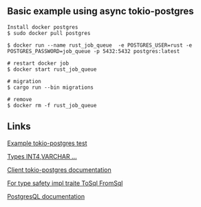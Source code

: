 ## Basic example using async tokio-postgres

```shell
Install docker postgres
$ sudo docker pull postgres

$ docker run --name rust_job_queue  -e POSTGRES_USER=rust -e POSTGRES_PASSWORD=job_queue -p 5432:5432 postgres:latest
```

```shell
# restart docker job
$ docker start rust_job_queue

# migration
$ cargo run --bin migrations

# remove
$ docker rm -f rust_job_queue
```

## Links
[Example tokio-postgres test](https://github.com/sfackler/rust-postgres/tree/master/tokio-postgres/tests/test)

[Types INT4,VARCHAR ...](https://github.com/sfackler/rust-postgres/blob/d45461614aca87022c17a2cc26b22325bf161fa5/postgres-types/src/lib.rs#L375)

[Client tokio-postgres documentation](https://docs.rs/postgres/0.19.0/postgres/struct.Client.html#method.query_one)

[For type safety impl traite ToSql FromSql](https://github.com/sfackler/rust-postgres/blob/fc10985f9fdf0903893109bc951fb5891539bf97/postgres-protocol/src/types/mod.rs#L97)

[PostgresQL documentation](https://postgrespro.ru/docs/postgresql/14/index)
